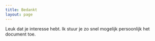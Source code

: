 ```yaml
---
title: Bedankt
layout: page
---
```


Leuk dat je interesse hebt. Ik stuur je zo snel mogelijk persoonlijk het document toe. 
